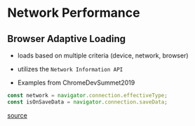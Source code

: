 # Network Performance

## Browser Adaptive Loading

- loads based on multiple criteria (device, network, browser)
- utilizes the `Network Information API`

- Examples from ChromeDevSummet2019

```js
const network = navigator.connection.effectiveType;
const isOnSaveData = navigator.connection.saveData;
```

[source](https://bitsofco.de/chrome-dev-summit-2019/)
